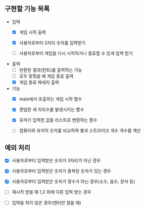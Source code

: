 ## 구현할 기능 목록
- 입력
  - [x] 게임 시작 출력
  - [x] 사용자로부터 3자리 숫자를 입력받기
  - [ ] 사용자로부터 게임을 다시 시작하거나 종료할 수 있게 입력 받기


- 출력
  - [ ] 반환된 결과(힌트)를 출력하는 기능
  - [ ] 모두 맞췄을 때 게임 종료 출력
  - [x] 게임 종료 메세지 출력

- 기능
  - [x] main에서 호출하는 게임 시작 함수
  - [x] 랜덤한 세 자리수를 발생시키는 함수
  - [x] 유저가 입력한 값을 리스트로 변환하는 함수
  - [ ] 컴퓨터와 유저의 숫자를 비교하여 볼과 스트라이크 개수 개수를 계산


## 예외 처리    
  - [x] 사용자로부터 입력받은 숫자가 3자리가 아닌 경우
  - [x] 사용자로부터 입력받은 숫자가 중복된 숫자가 있는 경우
  - [x] 사용자로부터 입력받은 숫자가 정수가 아닌 경우(소수, 음수, 문자 등)

  - [ ] 재시작 받을 때 1,2 외에 다른 입력 받는 경우
  - [ ] 입력을 하지 않은 경우(엔터만 쳤을 때)